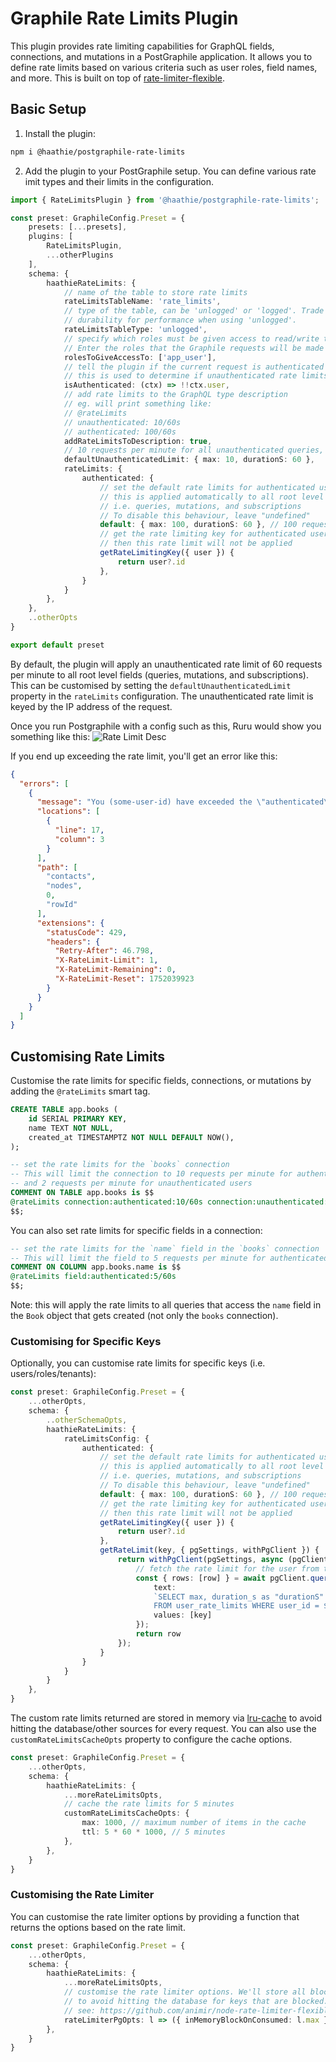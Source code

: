 # Graphile Rate Limits Plugin

This plugin provides rate limiting capabilities for GraphQL fields, connections, and mutations in a PostGraphile application. It allows you to define rate limits based on various criteria such as user roles, field names, and more.
This is built on top of [rate-limiter-flexible](https://github.com/animir/node-rate-limiter-flexible).

## Basic Setup

1. Install the plugin:
``` sh
npm i @haathie/postgraphile-rate-limits
```
2. Add the plugin to your PostGraphile setup. You can define various rate imit types and their limits in the configuration.
``` ts
import { RateLimitsPlugin } from '@haathie/postgraphile-rate-limits';

const preset: GraphileConfig.Preset = {
	presets: [...presets],
	plugins: [
		RateLimitsPlugin,
		...otherPlugins
	],
	schema: {
		haathieRateLimits: {
			// name of the table to store rate limits
			rateLimitsTableName: 'rate_limits',
			// type of the table, can be 'unlogged' or 'logged'. Trade
			// durability for performance when using 'unlogged'.
			rateLimitsTableType: 'unlogged',
			// specify which roles must be given access to read/write to the rate limits table.
			// Enter the roles that the Graphile requests will be made with.
			rolesToGiveAccessTo: ['app_user'],
			// tell the plugin if the current request is authenticated
			// this is used to determine if unauthenticated rate limits should be applied
			isAuthenticated: (ctx) => !!ctx.user,
			// add rate limits to the GraphQL type description
			// eg. will print something like:
			// @rateLimits
			// unauthenticated: 10/60s
			// authenticated: 100/60s
			addRateLimitsToDescription: true,
			// 10 requests per minute for all unauthenticated queries, mutations, and subscriptions
			defaultUnauthenticatedLimit: { max: 10, durationS: 60 },
			rateLimits: {
				authenticated: {
					// set the default rate limits for authenticated users
					// this is applied automatically to all root level fields
					// i.e. queries, mutations, and subscriptions
					// To disable this behaviour, leave "undefined"
					default: { max: 100, durationS: 60 }, // 100 requests per minute
					// get the rate limiting key for authenticated users. If undefined,
					// then this rate limit will not be applied
					getRateLimitingKey({ user }) {
						return user?.id
					},
				}
			}
		},
	},
	..otherOpts
}

export default preset
```

By default, the plugin will apply an unauthenticated rate limit of 60 requests per minute to all root level fields (queries, mutations, and subscriptions). This can be customised by setting the `defaultUnauthenticatedLimit` property in the `rateLimits` configuration.
The unauthenticated rate limit is keyed by the IP address of the request.

Once you run Postgraphile with a config such as this, Ruru would show you something like this:
![Rate Limit Desc](assets/desc.png)

If you end up exceeding the rate limit, you'll get an error like this:
``` json
{
  "errors": [
    {
      "message": "You (some-user-id) have exceeded the \"authenticated\" rate limit for \"Contact.createdAt\". 2/10 points consumed over 60s",
      "locations": [
        {
          "line": 17,
          "column": 3
        }
      ],
      "path": [
        "contacts",
        "nodes",
        0,
        "rowId"
      ],
      "extensions": {
        "statusCode": 429,
        "headers": {
          "Retry-After": 46.798,
          "X-RateLimit-Limit": 1,
          "X-RateLimit-Remaining": 0,
          "X-RateLimit-Reset": 1752039923
        }
      }
    }
  ]
}
```

## Customising Rate Limits

Customise the rate limits for specific fields, connections, or mutations by adding the `@rateLimits` smart tag.
``` sql
CREATE TABLE app.books (
	id SERIAL PRIMARY KEY,
	name TEXT NOT NULL,
	created_at TIMESTAMPTZ NOT NULL DEFAULT NOW(),
);

-- set the rate limits for the `books` connection
-- This will limit the connection to 10 requests per minute for authenticated users
-- and 2 requests per minute for unauthenticated users
COMMENT ON TABLE app.books is $$
@rateLimits connection:authenticated:10/60s connection:unauthenticated:2/60s
$$;
```

You can also set rate limits for specific fields in a connection:
``` sql
-- set the rate limits for the `name` field in the `books` connection
-- This will limit the field to 5 requests per minute for authenticated users
COMMENT ON COLUMN app.books.name is $$
@rateLimits field:authenticated:5/60s
$$;
```

Note: this will apply the rate limits to all queries that access the `name` field in the `Book` object that gets created (not only the `books` connection).

### Customising for Specific Keys

Optionally, you can customise rate limits for specific keys (i.e. users/roles/tenants):
``` ts
const preset: GraphileConfig.Preset = {
	...otherOpts,
	schema: {
		..otherSchemaOpts,
		haathieRateLimits: {
			rateLimitsConfig: {
				authenticated: {
					// set the default rate limits for authenticated users
					// this is applied automatically to all root level fields
					// i.e. queries, mutations, and subscriptions
					// To disable this behaviour, leave "undefined"
					default: { max: 100, durationS: 60 }, // 100 requests per minute
					// get the rate limiting key for authenticated users. If undefined,
					// then this rate limit will not be applied
					getRateLimitingKey({ user }) {
						return user?.id
					},
					getRateLimit(key, { pgSettings, withPgClient }) {
						return withPgClient(pgSettings, async (pgClient) => {
							// fetch the rate limit for the user from the database
							const { rows: [row] } = await pgClient.query({
								text: 
								`SELECT max, duration_s as "durationS"
								FROM user_rate_limits WHERE user_id = $1`,
								values: [key]
							});
							return row
						});
					}
				}
			}
		}
	},
}
```

The custom rate limits returned are stored in memory via [lru-cache](https://www.npmjs.com/package/lru-cache) to avoid hitting the database/other sources for every request. You can also use the `customRateLimitsCacheOpts` property to configure the cache options.
``` ts
const preset: GraphileConfig.Preset = {
	...otherOpts,
	schema: {
		haathieRateLimits: {
			...moreRateLimitsOpts,
			// cache the rate limits for 5 minutes
			customRateLimitsCacheOpts: {
				max: 1000, // maximum number of items in the cache
				ttl: 5 * 60 * 1000, // 5 minutes
			},
		},
	}
}
```

### Customising the Rate Limiter

You can customise the rate limiter options by providing a function that returns the options based on the rate limit.
``` ts
const preset: GraphileConfig.Preset = {
	...otherOpts,
	schema: {
		haathieRateLimits: {
			...moreRateLimitsOpts,
			// customise the rate limiter options. We'll store all blocked keys in memory
			// to avoid hitting the database for keys that are blocked.
			// see: https://github.com/animir/node-rate-limiter-flexible/wiki/Overall-example#apply-in-memory-block-strategy-to-avoid-extra-requests-to-store
			rateLimiterPgOpts: l => ({ inMemoryBlockOnConsumed: l.max }),
		},
	}
}
```